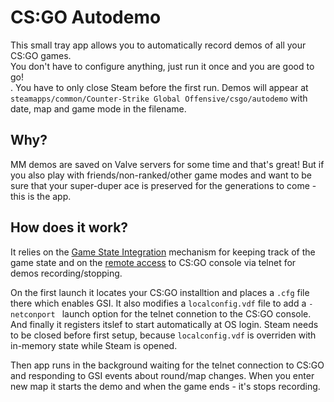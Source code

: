 # CS:GO Autodemo

This small tray app allows you to automatically record demos of all your CS:GO games.<br/>
You don't have to configure anything, just run it once and you are good to go!<br/>. You have to only close Steam before the first run.
Demos will appear at `steamapps/common/Counter-Strike Global Offensive/csgo/autodemo` with date, map and game mode in the filename.

## Why?

MM demos are saved on Valve servers for some time and that's great!
But if you also play with friends/non-ranked/other game modes and want to be sure that your super-duper ace is preserved for the generations to come - this is the app.

## How does it work?

It relies on the [Game State Integration](https://developer.valvesoftware.com/wiki/Counter-Strike:_Global_Offensive_Game_State_Integration) mechanism
for keeping track of the game state and
on the [remote access](https://developer.valvesoftware.com/wiki/Command_Line_Options#Linux_Command_Options_in_Left_4_Dead_series) to CS:GO console
via telnet for demos recording/stopping.

On the first launch it locates your CS:GO installtion and places a `.cfg` file there which enables GSI.
It also modifies a `localconfig.vdf` file to add a `-netconport ` launch option for the telnet connetion to the CS:GO console.
And finally it registers itslef to start automatically at OS login. Steam needs to be closed before first setup, because `localconfig.vdf` is overriden with in-memory state while Steam is opened.

Then app runs in the background waiting for the telnet connection to CS:GO and responding to GSI events about round/map changes. When you enter new map it starts the demo and when the game ends - it's stops recording.

